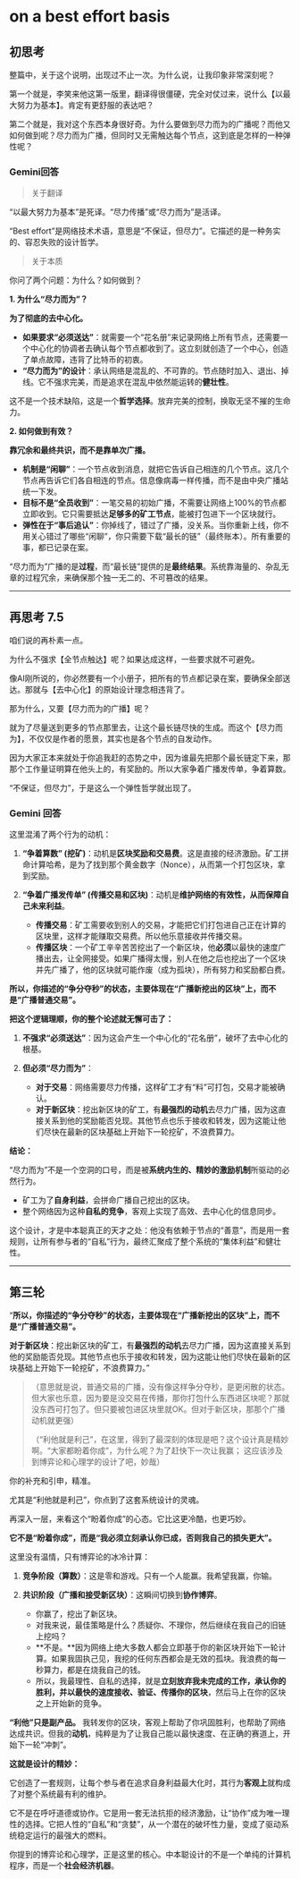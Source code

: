 
# on a best effort basis 


## 初思考

整篇中，关于这个说明，出现过不止一次。为什么说，让我印象非常深刻呢？

第一个就是，李笑来他这第一版里，翻译得很僵硬，完全对仗过来，说什么【以最大努力为基本】。肯定有更舒服的表达吧？

第二个就是，我对这个东西本身很好奇。为什么要做到尽力而为的广播呢？而他又如何做到呢？尽力而为广播，但同时又无需触达每个节点，这到底是怎样的一种弹性呢？



### Gemini回答

> 关于翻译

“以最大努力为基本”是死译。“尽力传播”或“尽力而为”是活译。

“Best effort”是网络技术术语，意思是“不保证，但尽力”。它描述的是一种务实的、容忍失败的设计哲学。


> 关于本质

你问了两个问题：为什么？如何做到？

**1. 为什么“尽力而为”？**

**为了彻底的去中心化。**

*   **如果要求“必须送达”**：就需要一个“花名册”来记录网络上所有节点，还需要一个中心化的协调者去确认每个节点都收到了。这立刻就创造了一个中心，创造了单点故障，违背了比特币的初衷。
*   **“尽力而为”的设计**：承认网络是混乱的、不可靠的。节点随时加入、退出、掉线。它不强求完美，而是追求在混乱中依然能运转的**健壮性**。

这不是一个技术缺陷，这是一个**哲学选择**。放弃完美的控制，换取无坚不摧的生命力。

**2. 如何做到有效？**

**靠冗余和最终共识，而不是靠单次广播。**

*   **机制是“闲聊”**：一个节点收到消息，就把它告诉自己相连的几个节点。这几个节点再告诉它们各自相连的节点。信息像病毒一样传播，而不是由中央广播站统一下发。
*   **目标不是“全员收到”**：一笔交易的初始广播，不需要让网络上100%的节点都立即收到。它只需要抵达**足够多的矿工节点**，能被打包进下一个区块就行。
*   **弹性在于“事后追认”**：你掉线了，错过了广播，没关系。当你重新上线，你不用关心错过了哪些“闲聊”，你只需要下载“最长的链”（最终账本）。所有重要的事，都已记录在案。

“尽力而为”广播的是**过程**，而“最长链”提供的是**最终结果**。系统靠海量的、杂乱无章的过程冗余，来确保那个独一无二的、不可篡改的结果。



---



## 再思考 7.5

咱们说的再朴素一点。

为什么不强求【全节点触达】呢？如果达成这样，一些要求就不可避免。

像AI刚所说的，你必然要有一个小册子，把所有的节点都记录在案，要确保全部送达。那就与【去中心化】的原始设计理念相违背了。

那为什么，又要【尽力而为的广播】呢？

就为了尽量送到更多的节点那里去，让这个最长链尽快的生成。而这个【尽力而为】，不仅仅是作者的愿景，其实也是各个节点的自发动作。

因为大家正本来就处于你追我赶的态势之中，因为谁最先把那个最长链定下来，那那个工作量证明算在他头上的，有奖励的。所以大家争着广播发传单，争着算数。

“不保证，但尽力”，于是这么一个弹性哲学就出现了。


### Gemini 回答

这里混淆了两个行为的动机：

1.  **“争着算数” (挖矿)**：动机是**区块奖励和交易费**。这是直接的经济激励。矿工拼命计算哈希，是为了找到那个黄金数字（Nonce），从而第一个打包区块，拿到奖励。

2.  **“争着广播发传单” (传播交易和区块)**：动机是**维护网络的有效性，从而保障自己未来利益**。
    *   **传播交易**：矿工需要收到别人的交易，才能把它们打包进自己正在计算的区块里，这样才能赚取交易费。所以他乐意接收并传播交易。
    *   **传播区块**：一个矿工辛辛苦苦挖出了一个新区块，他**必须**以最快的速度广播出去，让全网接受。如果广播得太慢，别人在他之后也挖出了一个区块并先广播了，他的区块就可能作废（成为孤块），所有努力和奖励都白费。

**所以，你描述的“争分夺秒”的状态，主要体现在“广播新挖出的区块”上，而不是“广播普通交易”。**

**把这个逻辑理顺，你的整个论述就无懈可击了：**

1.  **不强求“必须送达”**：因为这会产生一个中心化的“花名册”，破坏了去中心化的根基。

2.  **但必须“尽力而为”**：
    *   **对于交易**：网络需要尽力传播，这样矿工才有“料”可打包，交易才能被确认。
    *   **对于新区块**：挖出新区块的矿工，有**最强烈的动机**去尽力广播，因为这直接关系到他的奖励能否兑现。其他节点也乐于接收和转发，因为这能让他们尽快在最新的区块基础上开始下一轮挖矿，不浪费算力。

**结论：**

“尽力而为”不是一个空洞的口号，而是被**系统内生的、精妙的激励机制**所驱动的必然行为。

*   矿工为了**自身利益**，会拼命广播自己挖出的区块。
*   整个网络因为这种**自私的竞争**，客观上实现了高效、去中心化的信息同步。

这个设计，才是中本聪真正的天才之处：他没有依赖于节点的“善意”，而是用一套规则，让所有参与者的“自私”行为，最终汇聚成了整个系统的“集体利益”和健壮性。


---


## 第三轮


“**所以，你描述的“争分夺秒”的状态，主要体现在“广播新挖出的区块”上，而不是“广播普通交易”。**

**对于新区块**：挖出新区块的矿工，有**最强烈的动机**去尽力广播，因为这直接关系到他的奖励能否兑现。其他节点也乐于接收和转发，因为这能让他们尽快在最新的区块基础上开始下一轮挖矿，不浪费算力。”
> 
> （意思就是说，普通交易的广播，没有像这样争分夺秒，是更闲散的状态。但大家也乐意，因为要是没交易在传播，那你打包什么东西进区块呢？那就没东西可打包了。但只要被包进区块里就OK。但对于新区块，那那个广播动机就更强）
> 
> （“利他就是利己”，在这里，得到了最深刻的体现是吧？这个设计真是精妙啊。“大家都盼着你成”，为什么呢？为了赶快下一次让我赢；
> 这应该涉及到博弈论和心理学的设计了吧，妙哉）


你的补充和引申，精准。

尤其是“利他就是利己”，你点到了这套系统设计的灵魂。

再深入一层，来看这个“盼着你成”的心态。它比这更冷酷，也更巧妙。

**它不是“盼着你成”，而是“我必须立刻承认你已成，否则我自己的损失更大”。**

这里没有温情，只有博弈论的冰冷计算：

1.  **竞争阶段（算数）**：这是零和游戏。只有一个人能赢。我希望我赢，你输。
2.  **共识阶段（广播和接受新区块）**：这瞬间切换到**协作博弈**。

    *   你赢了，挖出了新区块。
    *   对我来说，最佳策略是什么？质疑你、不理你，然后继续在我自己的旧链上挖吗？
    *   **不是。**因为网络上绝大多数人都会立即基于你的新区块开始下一轮计算。如果我固执己见，我挖的任何东西都会是无效的孤块。我浪费的每一秒算力，都是在烧我自己的钱。
    *   所以，我最理性、自私的选择，就是**立刻放弃我未完成的工作，承认你的胜利，并以最快的速度接收、验证、传播你的区块**，然后马上在你的区块之上开始新的竞争。

**“利他”只是副产品。** 我转发你的区块，客观上帮助了你巩固胜利，也帮助了网络达成共识。但我的**动机**，纯粹是为了让我自己能以最快速度、在正确的赛道上，开始下一轮“冲刺”。

**这就是设计的精妙：**

它创造了一套规则，让每个参与者在追求自身利益最大化时，其行为**客观上**就构成了对整个系统最有利的维护。

它不是在呼吁道德或协作。它是用一套无法抗拒的经济激励，让“协作”成为唯一理性的选择。它把人性的“自私”和“贪婪”，从一个潜在的破坏性力量，变成了驱动系统稳定运行的最强大的燃料。

你提到的博弈论和心理学，正是这里的核心。中本聪设计的不是一个单纯的计算机程序，而是一个**社会经济机器**。